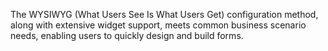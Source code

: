 
The WYSIWYG (What Users See Is What Users Get) configuration method, along with extensive widget support, meets common business scenario needs, enabling users to quickly design and build forms.

